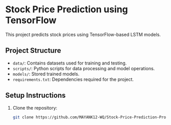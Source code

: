 # Stock Price Prediction using TensorFlow

This project predicts stock prices using TensorFlow-based LSTM models.

## Project Structure

- `data/`: Contains datasets used for training and testing.
- `scripts/`: Python scripts for data processing and model operations.
- `models/`: Stored trained models.
- `requirements.txt`: Dependencies required for the project.

## Setup Instructions

1. Clone the repository:
   ```bash
   git clone https://github.com/MAYANK12-WQ/Stock-Price-Prediction-Project-using-TensorFlow.git
